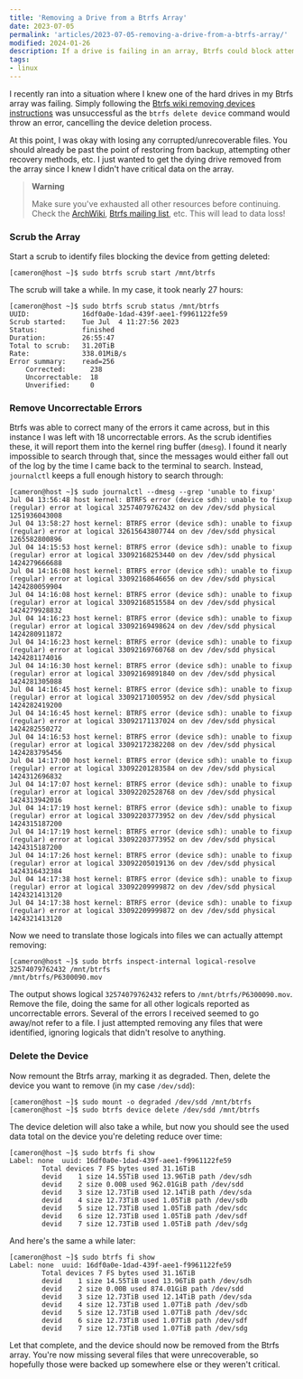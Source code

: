 ```yaml
---
title: 'Removing a Drive from a Btrfs Array'
date: 2023-07-05
permalink: 'articles/2023-07-05-removing-a-drive-from-a-btrfs-array/'
modified: 2024-01-26
description: If a drive is failing in an array, Btrfs could block attempts at removing the drive due to corrupted files. A quick write-up of how to get it removed.
tags:
- linux
---
```


I recently ran into a situation where I knew one of the hard drives in my Btrfs array was failing. Simply following the [Btrfs wiki removing devices instructions](https://archive.kernel.org/oldwiki/btrfs.wiki.kernel.org/index.php/Using_Btrfs_with_Multiple_Devices.html#Removing_devices) was unsuccessful as the `btrfs delete device` command would throw an error, cancelling the device deletion process.

At this point, I was okay with losing any corrupted/unrecoverable files. You should already be past the point of restoring from backup, attempting other recovery methods, etc. I just wanted to get the dying drive removed from the array since I knew I didn't have critical data on the array.

> **Warning**
>
> Make sure you've exhausted all other resources before continuing. Check the [ArchWiki](https://wiki.archlinux.org/title/Btrfs), [Btrfs mailing list](https://archive.kernel.org/oldwiki/btrfs.wiki.kernel.org/index.php/Btrfs_mailing_list.html), etc. This will lead to data loss!

### Scrub the Array
Start a scrub to identify files blocking the device from getting deleted:

```console
[cameron@host ~]$ sudo btrfs scrub start /mnt/btrfs
```

The scrub will take a while. In my case, it took nearly 27 hours:

```console
[cameron@host ~]$ sudo btrfs scrub status /mnt/btrfs
UUID:             16df0a0e-1dad-439f-aee1-f9961122fe59
Scrub started:    Tue Jul  4 11:27:56 2023
Status:           finished
Duration:         26:55:47
Total to scrub:   31.20TiB
Rate:             338.01MiB/s
Error summary:    read=256
    Corrected:      238
    Uncorrectable:  18
    Unverified:     0
```

### Remove Uncorrectable Errors
Btrfs was able to correct many of the errors it came across, but in this instance I was left with 18 uncorrectable errors. As the scrub identifies these, it will report them into the kernel ring buffer (`dmesg`). I found it nearly impossible to search through that, since the messages would either fall out of the log by the time I came back to the terminal to search. Instead, `journalctl` keeps a full enough history to search through:

```console
[cameron@host ~]$ sudo journalctl --dmesg --grep 'unable to fixup'
Jul 04 13:56:48 host kernel: BTRFS error (device sdh): unable to fixup (regular) error at logical 32574079762432 on dev /dev/sdd physical 1251936043008
Jul 04 13:58:27 host kernel: BTRFS error (device sdh): unable to fixup (regular) error at logical 32615643807744 on dev /dev/sdd physical 1265582800896
Jul 04 14:15:53 host kernel: BTRFS error (device sdh): unable to fixup (regular) error at logical 33092168253440 on dev /dev/sdd physical 1424279666688
Jul 04 14:16:08 host kernel: BTRFS error (device sdh): unable to fixup (regular) error at logical 33092168646656 on dev /dev/sdd physical 1424280059904
Jul 04 14:16:08 host kernel: BTRFS error (device sdh): unable to fixup (regular) error at logical 33092168515584 on dev /dev/sdd physical 1424279928832
Jul 04 14:16:23 host kernel: BTRFS error (device sdh): unable to fixup (regular) error at logical 33092169498624 on dev /dev/sdd physical 1424280911872
Jul 04 14:16:23 host kernel: BTRFS error (device sdh): unable to fixup (regular) error at logical 33092169760768 on dev /dev/sdd physical 1424281174016
Jul 04 14:16:30 host kernel: BTRFS error (device sdh): unable to fixup (regular) error at logical 33092169891840 on dev /dev/sdd physical 1424281305088
Jul 04 14:16:45 host kernel: BTRFS error (device sdh): unable to fixup (regular) error at logical 33092171005952 on dev /dev/sdd physical 1424282419200
Jul 04 14:16:45 host kernel: BTRFS error (device sdh): unable to fixup (regular) error at logical 33092171137024 on dev /dev/sdd physical 1424282550272
Jul 04 14:16:53 host kernel: BTRFS error (device sdh): unable to fixup (regular) error at logical 33092172382208 on dev /dev/sdd physical 1424283795456
Jul 04 14:17:00 host kernel: BTRFS error (device sdh): unable to fixup (regular) error at logical 33092201283584 on dev /dev/sdd physical 1424312696832
Jul 04 14:17:07 host kernel: BTRFS error (device sdh): unable to fixup (regular) error at logical 33092202528768 on dev /dev/sdd physical 1424313942016
Jul 04 14:17:19 host kernel: BTRFS error (device sdh): unable to fixup (regular) error at logical 33092203773952 on dev /dev/sdd physical 1424315187200
Jul 04 14:17:19 host kernel: BTRFS error (device sdh): unable to fixup (regular) error at logical 33092203773952 on dev /dev/sdd physical 1424315187200
Jul 04 14:17:26 host kernel: BTRFS error (device sdh): unable to fixup (regular) error at logical 33092205019136 on dev /dev/sdd physical 1424316432384
Jul 04 14:17:38 host kernel: BTRFS error (device sdh): unable to fixup (regular) error at logical 33092209999872 on dev /dev/sdd physical 1424321413120
Jul 04 14:17:38 host kernel: BTRFS error (device sdh): unable to fixup (regular) error at logical 33092209999872 on dev /dev/sdd physical 1424321413120
```

Now we need to translate those logicals into files we can actually attempt removing:

```console
[cameron@host ~]$ sudo btrfs inspect-internal logical-resolve 32574079762432 /mnt/btrfs
/mnt/btrfs/P6300090.mov
```

The output shows logical `32574079762432` refers to `/mnt/btrfs/P6300090.mov`. Remove the file, doing the same for all other logicals reported as uncorrectable errors. Several of the errors I received seemed to go away/not refer to a file. I just attempted removing any files that were identified, ignoring logicals that didn't resolve to anything.

### Delete the Device
Now remount the Btrfs array, marking it as degraded. Then, delete the device you want to remove (in my case `/dev/sdd`):

```console
[cameron@host ~]$ sudo mount -o degraded /dev/sdd /mnt/btrfs
[cameron@host ~]$ sudo btrfs device delete /dev/sdd /mnt/btrfs
```

The device deletion will also take a while, but now you should see the used data total on the device you're deleting reduce over time:

```console
[cameron@host ~]$ sudo btrfs fi show
Label: none  uuid: 16df0a0e-1dad-439f-aee1-f9961122fe59
        Total devices 7 FS bytes used 31.16TiB
        devid    1 size 14.55TiB used 13.96TiB path /dev/sdh
        devid    2 size 0.00B used 962.01GiB path /dev/sdd
        devid    3 size 12.73TiB used 12.14TiB path /dev/sda
        devid    4 size 12.73TiB used 1.05TiB path /dev/sdb
        devid    5 size 12.73TiB used 1.05TiB path /dev/sdc
        devid    6 size 12.73TiB used 1.05TiB path /dev/sdf
        devid    7 size 12.73TiB used 1.05TiB path /dev/sdg
```

And here's the same a while later:

```console
[cameron@host ~]$ sudo btrfs fi show
Label: none  uuid: 16df0a0e-1dad-439f-aee1-f9961122fe59
        Total devices 7 FS bytes used 31.16TiB
        devid    1 size 14.55TiB used 13.96TiB path /dev/sdh
        devid    2 size 0.00B used 874.01GiB path /dev/sdd
        devid    3 size 12.73TiB used 12.14TiB path /dev/sda
        devid    4 size 12.73TiB used 1.07TiB path /dev/sdb
        devid    5 size 12.73TiB used 1.07TiB path /dev/sdc
        devid    6 size 12.73TiB used 1.07TiB path /dev/sdf
        devid    7 size 12.73TiB used 1.07TiB path /dev/sdg
```

Let that complete, and the device should now be removed from the Btrfs array. You're now missing several files that were unrecoverable, so hopefully those were backed up somewhere else or they weren't critical.